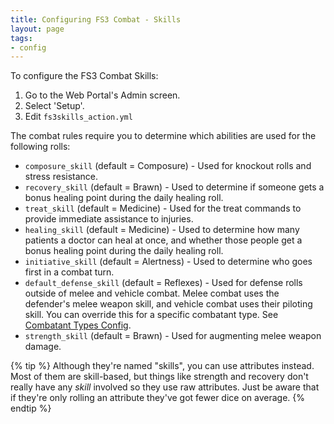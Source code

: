 ```yaml
---
title: Configuring FS3 Combat - Skills
layout: page
tags:
- config
---
```


To configure the FS3 Combat Skills:

1. Go to the Web Portal's Admin screen.
2. Select 'Setup'.
3. Edit `fs3skills_action.yml`

The combat rules require you to determine which abilities are used for the following rolls:

- `composure_skill` (default = Composure) - Used for knockout rolls and stress resistance.
- `recovery_skill` (default = Brawn) - Used to determine if someone gets a bonus healing point during the daily healing roll.
- `treat_skill` (default = Medicine) - Used for the treat commands to provide immediate assistance to injuries.
- `healing_skill` (default = Medicine) - Used to determine how many patients a doctor can heal at once, and whether those people get a bonus healing point during the daily healing roll.
- `initiative_skill` (default = Alertness) - Used to determine who goes first in a combat turn.
- `default_defense_skill` (default = Reflexes) - Used for defense rolls outside of melee and vehicle combat.  Melee combat uses the defender's melee weapon skill, and vehicle combat uses their piloting skill.  You can override this for a specific combatant type.  See [Combatant Types Config](/tutorials/config/fs3combat_misc.html).
- `strength_skill` (default = Brawn) - Used for augmenting melee weapon damage.

{% tip %} 
Although they're named \"skills\", you can use attributes instead.  Most of them are skill-based, but things like strength and recovery don't really have any _skill_ involved so they use raw attributes.  Just be aware that if they're only rolling an attribute they've got fewer dice on average.
{% endtip %}

